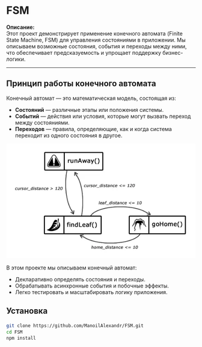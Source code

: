 # FSM

**Описание:**  
Этот проект демонстрирует применение конечного автомата (Finite State Machine, FSM) для управления состояниями в приложении. Мы описываем возможные состояния, события и переходы между ними, что обеспечивает предсказуемость и упрощает поддержку бизнес-логики.

---

## Принцип работы конечного автомата

Конечный автомат — это математическая модель, состоящая из:

-   **Состояний** — различные этапы или положения системы.
-   **Событий** — действия или условия, которые могут вызвать переход между состояниями.
-   **Переходов** — правила, определяющие, как и когда система переходит из одного состояния в другое.

![FSM Demo](docs/fsm.webp)

В этом проекте мы описываем конечный автомат:

-   Декларативно определять состояния и переходы.
-   Обрабатывать асинхронные события и побочные эффекты.
-   Легко тестировать и масштабировать логику приложения.

## Установка

```bash
git clone https://github.com/ManoilAlexandr/FSM.git
cd FSM
npm install
```
